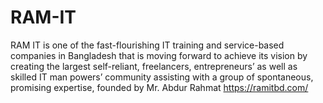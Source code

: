 # RAM-IT
RAM IT is one of the fast-flourishing IT training and service-based companies in Bangladesh that is moving forward to achieve its vision by creating the largest self-reliant, freelancers, entrepreneurs’ as well as skilled IT man powers’ community assisting with a group of spontaneous, promising expertise, founded by Mr. Abdur Rahmat 
https://ramitbd.com/
